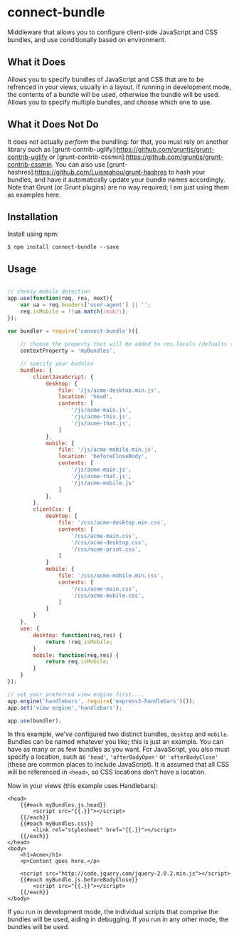 # connect-bundle

Middleware that allows you to configure client-side JavaScript and CSS bundles, and use conditionally based on environment.

## What it Does

Allows you to specify bundles of JavaScript and CSS that are to be refrenced in your views, usually in a layout.  If running in development mode, the contents of a bundle will be used, otherwise the bundle will be used.  Allows you to specify multiple bundles, and choose which one to use.

## What it Does Not Do

It does not actually _perform_ the bundling: for that, you must rely on another library such as [grunt-contrib-uglify]:https://github.com/gruntjs/grunt-contrib-uglify or [grunt-contrib-cssmin]:https://github.com/gruntjs/grunt-contrib-cssmin.  You can also use [grunt-hashres]:https://github.com/Luismahou/grunt-hashres to hash your bundles, and have it automatically update your bundle names accordingly.  Note that Grunt (or Grunt plugins) are no way required; I am just using them as examples here.

## Installation

Install using npm:

```
$ npm install connect-bundle --save
```

## Usage

```javascript

// cheesy mobile detection
app.use(function(req, res, next){
	var ua = req.headers['user-agent'] || '';
	req.isMobile = !!ua.match(/mob/i);
});

var bundler = require('connect-bundle')({
	
	// choose the property that will be added to res.locals (defaults to '_bundles')
	contextProperty = 'myBundles',

	// specify your budnles
	bundles: {
		clientJavaScript: {
			desktop: {
				file: '/js/acme-desktop.min.js',
				location: 'head',
				contents: [
					'/js/acme-main.js',
					'/js/acme-this.js',
					'/js/acme-that.js',
				]
			},
			mobile: {
				file: '/js/acme-mobile.min.js',
				location: 'beforeCloseBody',
				contents: [
					'/js/acme-main.js',
					'/js/acme-that.js',
					'/js/acme-mobile.js'
				]
			},
		},
		clientCss: {
			desktop: {
				file: '/css/acme-desktop.min.css',
				contents: [
					'/css/acme-main.css',
					'/css/acme-desktop.css',
					'/css/acme-print.css',
				]
			}
			mobile: {
				file: '/css/acme-mobile.min.css',
				contents: [
					'/css/acme-main.css',
					'/css/acme-mobile.css',
				]
			}
		}
	},
	use: {
		desktop: function(req,res) {
			return !req.isMobile;
		}
		mobile: function(req,res) {
			return req.isMobile;
		}
	}
});

// set your preferred view engine first....
app.engine('handlebars', require('express3-handlebars')());
app.set('view engine','handlebars');

app.use(bundler);
```

In this example, we've configured two distinct bundles, `desktop` and `mobile`.  Bundles can be named whatever you like; this is just an example.  You can have as many or as few bundles as you want.  For JavaScript, you also must specify a location, such as `'head'`, `'afterBodyOpen'` or `'afterBodyClose'` (these are common places to include JavaScript).  It is assumed that all CSS will be referenced in `<head>`, so CSS locations don't have a location.

Now in your views (this example uses Handlebars):

```
<head>
	{{#each myBundles.js.head}}
		<script src="{{.}}"></script>
	{{/each}}
	{{#each myBundles.css}}
		<link rel="stylesheet" href="{{.}}"></script>
	{{/each}}
</head>
<body>
	<h1>Acme</h1>
	<p>Content goes here.</p>

	<script src="http://code.jquery.com/jquery-2.0.2.min.js"></script>
	{{#each myBundle.js.beforeBodyClose}}
		<script src="{{.}}"></script>
	{{/each}}
</body>
```

If you run in development mode, the individual scripts that comprise the bundles will be used, aiding in debugging.  If you run in any other mode, the bundles will be used.